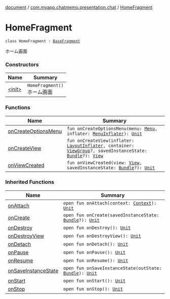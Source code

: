 [document](../../index.md) / [com.myapp.chatmemo.presentation.chat](../index.md) / [HomeFragment](./index.md)

# HomeFragment

`class HomeFragment : `[`BaseFragment`](../../com.myapp.chatmemo.presentation.utils.expansion/-base-fragment/index.md)

ホーム画面

### Constructors

| Name | Summary |
|---|---|
| [&lt;init&gt;](-init-.md) | `HomeFragment()`<br>ホーム画面 |

### Functions

| Name | Summary |
|---|---|
| [onCreateOptionsMenu](on-create-options-menu.md) | `fun onCreateOptionsMenu(menu: `[`Menu`](https://developer.android.com/reference/android/view/Menu.html)`, inflater: `[`MenuInflater`](https://developer.android.com/reference/android/view/MenuInflater.html)`): `[`Unit`](https://kotlinlang.org/api/latest/jvm/stdlib/kotlin/-unit/index.html) |
| [onCreateView](on-create-view.md) | `fun onCreateView(inflater: `[`LayoutInflater`](https://developer.android.com/reference/android/view/LayoutInflater.html)`, container: `[`ViewGroup`](https://developer.android.com/reference/android/view/ViewGroup.html)`?, savedInstanceState: `[`Bundle`](https://developer.android.com/reference/android/os/Bundle.html)`?): `[`View`](https://developer.android.com/reference/android/view/View.html) |
| [onViewCreated](on-view-created.md) | `fun onViewCreated(view: `[`View`](https://developer.android.com/reference/android/view/View.html)`, savedInstanceState: `[`Bundle`](https://developer.android.com/reference/android/os/Bundle.html)`?): `[`Unit`](https://kotlinlang.org/api/latest/jvm/stdlib/kotlin/-unit/index.html) |

### Inherited Functions

| Name | Summary |
|---|---|
| [onAttach](../../com.myapp.chatmemo.presentation.utils.expansion/-base-fragment/on-attach.md) | `open fun onAttach(context: `[`Context`](https://developer.android.com/reference/android/content/Context.html)`): `[`Unit`](https://kotlinlang.org/api/latest/jvm/stdlib/kotlin/-unit/index.html) |
| [onCreate](../../com.myapp.chatmemo.presentation.utils.expansion/-base-fragment/on-create.md) | `open fun onCreate(savedInstanceState: `[`Bundle`](https://developer.android.com/reference/android/os/Bundle.html)`?): `[`Unit`](https://kotlinlang.org/api/latest/jvm/stdlib/kotlin/-unit/index.html) |
| [onDestroy](../../com.myapp.chatmemo.presentation.utils.expansion/-base-fragment/on-destroy.md) | `open fun onDestroy(): `[`Unit`](https://kotlinlang.org/api/latest/jvm/stdlib/kotlin/-unit/index.html) |
| [onDestroyView](../../com.myapp.chatmemo.presentation.utils.expansion/-base-fragment/on-destroy-view.md) | `open fun onDestroyView(): `[`Unit`](https://kotlinlang.org/api/latest/jvm/stdlib/kotlin/-unit/index.html) |
| [onDetach](../../com.myapp.chatmemo.presentation.utils.expansion/-base-fragment/on-detach.md) | `open fun onDetach(): `[`Unit`](https://kotlinlang.org/api/latest/jvm/stdlib/kotlin/-unit/index.html) |
| [onPause](../../com.myapp.chatmemo.presentation.utils.expansion/-base-fragment/on-pause.md) | `open fun onPause(): `[`Unit`](https://kotlinlang.org/api/latest/jvm/stdlib/kotlin/-unit/index.html) |
| [onResume](../../com.myapp.chatmemo.presentation.utils.expansion/-base-fragment/on-resume.md) | `open fun onResume(): `[`Unit`](https://kotlinlang.org/api/latest/jvm/stdlib/kotlin/-unit/index.html) |
| [onSaveInstanceState](../../com.myapp.chatmemo.presentation.utils.expansion/-base-fragment/on-save-instance-state.md) | `open fun onSaveInstanceState(outState: `[`Bundle`](https://developer.android.com/reference/android/os/Bundle.html)`): `[`Unit`](https://kotlinlang.org/api/latest/jvm/stdlib/kotlin/-unit/index.html) |
| [onStart](../../com.myapp.chatmemo.presentation.utils.expansion/-base-fragment/on-start.md) | `open fun onStart(): `[`Unit`](https://kotlinlang.org/api/latest/jvm/stdlib/kotlin/-unit/index.html) |
| [onStop](../../com.myapp.chatmemo.presentation.utils.expansion/-base-fragment/on-stop.md) | `open fun onStop(): `[`Unit`](https://kotlinlang.org/api/latest/jvm/stdlib/kotlin/-unit/index.html) |
